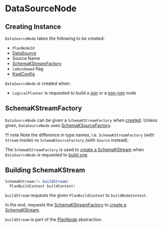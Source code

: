 # DataSourceNode

## Creating Instance

`DataSourceNode` takes the following to be created:

* <span id="id"> `PlanNodeId`
* <span id="dataSource"> [DataSource](DataSource.md)
* <span id="alias"> Source Name
* [SchemaKStreamFactory](#schemaKStreamFactory)
* <span id="isWindowed"> `isWindowed` flag
* <span id="ksqlConfig"> [KsqlConfig](KsqlConfig.md)

`DataSourceNode` is created when:

* `LogicalPlanner` is requested to build a [join](LogicalPlanner.md#buildJoin) or a [non-join](LogicalPlanner.md#buildNonJoinNode) node

## <span id="schemaKStreamFactory"> SchemaKStreamFactory

`DataSourceNode` can be given a `SchemaKStreamFactory` when [created](#creating-instance). Unless given, `DataSourceNode` uses [SchemaKSourceFactory](SchemaKSourceFactory.md#buildSource).

!!! note
    Note the difference in type names, i.e. `SchemaKStreamFactory` (with `Stream` inside) vs `SchemaKSourceFactory` (with `Source` instead).

The `SchemaKStreamFactory` is used to [create a SchemaKStream](SchemaKSourceFactory.md#buildSource) when `DataSourceNode` is requested to [build one](#buildStream).

## <span id="buildStream"> Building SchemaKStream

```java
SchemaKStream<?> buildStream(
  PlanBuildContext buildContext)
```

`buildStream` requests the given `PlanBuildContext` to `buildNodeContext`.

In the end, requests the [SchemaKStreamFactory](#schemaKStreamFactory) to [create a SchemaKStream](SchemaKSourceFactory.md#buildSource).

`buildStream` is part of the [PlanNode](PlanNode.md#buildStream) abstraction.
